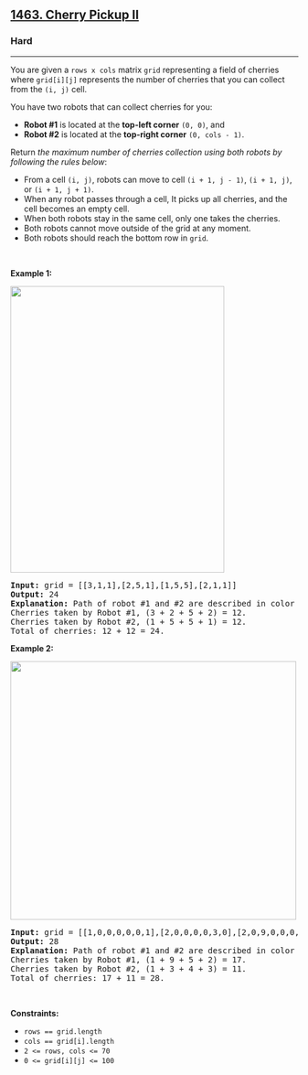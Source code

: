 <h2><a href="https://leetcode.com/problems/cherry-pickup-ii/">1463. Cherry Pickup II</a></h2><h3>Hard</h3><hr><div style="user-select: auto;"><p style="user-select: auto;">You are given a <code style="user-select: auto;">rows x cols</code> matrix <code style="user-select: auto;">grid</code> representing a field of cherries where <code style="user-select: auto;">grid[i][j]</code> represents the number of cherries that you can collect from the <code style="user-select: auto;">(i, j)</code> cell.</p>

<p style="user-select: auto;">You have two robots that can collect cherries for you:</p>

<ul style="user-select: auto;">
	<li style="user-select: auto;"><strong style="user-select: auto;">Robot #1</strong> is located at the <strong style="user-select: auto;">top-left corner</strong> <code style="user-select: auto;">(0, 0)</code>, and</li>
	<li style="user-select: auto;"><strong style="user-select: auto;">Robot #2</strong> is located at the <strong style="user-select: auto;">top-right corner</strong> <code style="user-select: auto;">(0, cols - 1)</code>.</li>
</ul>

<p style="user-select: auto;">Return <em style="user-select: auto;">the maximum number of cherries collection using both robots by following the rules below</em>:</p>

<ul style="user-select: auto;">
	<li style="user-select: auto;">From a cell <code style="user-select: auto;">(i, j)</code>, robots can move to cell <code style="user-select: auto;">(i + 1, j - 1)</code>, <code style="user-select: auto;">(i + 1, j)</code>, or <code style="user-select: auto;">(i + 1, j + 1)</code>.</li>
	<li style="user-select: auto;">When any robot passes through a cell, It picks up all cherries, and the cell becomes an empty cell.</li>
	<li style="user-select: auto;">When both robots stay in the same cell, only one takes the cherries.</li>
	<li style="user-select: auto;">Both robots cannot move outside of the grid at any moment.</li>
	<li style="user-select: auto;">Both robots should reach the bottom row in <code style="user-select: auto;">grid</code>.</li>
</ul>

<p style="user-select: auto;">&nbsp;</p>
<p style="user-select: auto;"><strong class="example" style="user-select: auto;">Example 1:</strong></p>
<img alt="" src="https://assets.leetcode.com/uploads/2020/04/29/sample_1_1802.png" style="width: 374px; height: 501px; user-select: auto;">
<pre style="user-select: auto;"><strong style="user-select: auto;">Input:</strong> grid = [[3,1,1],[2,5,1],[1,5,5],[2,1,1]]
<strong style="user-select: auto;">Output:</strong> 24
<strong style="user-select: auto;">Explanation:</strong> Path of robot #1 and #2 are described in color green and blue respectively.
Cherries taken by Robot #1, (3 + 2 + 5 + 2) = 12.
Cherries taken by Robot #2, (1 + 5 + 5 + 1) = 12.
Total of cherries: 12 + 12 = 24.
</pre>

<p style="user-select: auto;"><strong class="example" style="user-select: auto;">Example 2:</strong></p>
<img alt="" src="https://assets.leetcode.com/uploads/2020/04/23/sample_2_1802.png" style="width: 500px; height: 452px; user-select: auto;">
<pre style="user-select: auto;"><strong style="user-select: auto;">Input:</strong> grid = [[1,0,0,0,0,0,1],[2,0,0,0,0,3,0],[2,0,9,0,0,0,0],[0,3,0,5,4,0,0],[1,0,2,3,0,0,6]]
<strong style="user-select: auto;">Output:</strong> 28
<strong style="user-select: auto;">Explanation:</strong> Path of robot #1 and #2 are described in color green and blue respectively.
Cherries taken by Robot #1, (1 + 9 + 5 + 2) = 17.
Cherries taken by Robot #2, (1 + 3 + 4 + 3) = 11.
Total of cherries: 17 + 11 = 28.
</pre>

<p style="user-select: auto;">&nbsp;</p>
<p style="user-select: auto;"><strong style="user-select: auto;">Constraints:</strong></p>

<ul style="user-select: auto;">
	<li style="user-select: auto;"><code style="user-select: auto;">rows == grid.length</code></li>
	<li style="user-select: auto;"><code style="user-select: auto;">cols == grid[i].length</code></li>
	<li style="user-select: auto;"><code style="user-select: auto;">2 &lt;= rows, cols &lt;= 70</code></li>
	<li style="user-select: auto;"><code style="user-select: auto;">0 &lt;= grid[i][j] &lt;= 100</code></li>
</ul>
</div>
